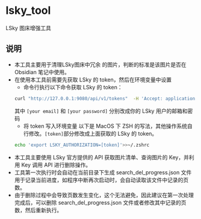 # lsky_tool
LSky 图床增强工具

## 说明
- 本工具主要用于清理LSky图床中冗余 的图片，判断的标准是该图片是否在 Obsidian 笔记中使用。
- 在使用本工具前需要先获取 LSky 的 token，然后在环境变量中设置
    - 命令行执行以下命令获取 LSky 的 token：
    ```bash
    curl "http://127.0.0.1:9080/api/v1/tokens"  -H 'Accept: application/json' -d 'email=[your email]&password=[your password]'
    ```
    其中 `[your email]` 和 `[your password]` 分别改成你的 LSky 用户的邮箱和密码
    - 将 token 写入环境变量
    以下是 MacOS 下 ZSH 的写法，其他操作系统自行修改。`[token]`部分修改成上面获取的 LSky 的 token。
    ```bash
    echo 'export LSKY_AUTHORIZATION=[token]'>>~/.zshrc
    ```
- 本工具主要使用 LSky 官方提供的 API 获取图片清单、查询图片的 Key，并利用 Key 调用 API 进行删除操作。
- 工具第一次执行时会自动在当前目录下生成 search_del_progress.json 文件用于记录当前进度，如程序中断再次启动时，会自动读取该文件中记录的页数。
- 由于删除过程中会导致页数发生变化，这个无法避免，因此建议在第一次处理完成后，可以删除 search_del_progress.json 文件或者修改其中记录的页数，然后重新执行。
